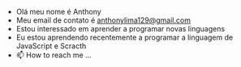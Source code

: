 - Olá meu nome é Anthony
- Meu email de contato é anthonylima129@gmail.com
- Estou interessado em aprender a programar novas linguagens
- Eu estou aprendendo recentemente a programar a linguagem de JavaScript e Scracth
- 📫 How to reach me ...

<!---
anthony23051/anthony23051 is a ✨ special ✨ repository because its `README.md` (this file) appears on your GitHub profile.
You can click the Preview link to take a look at your changes.
--->
